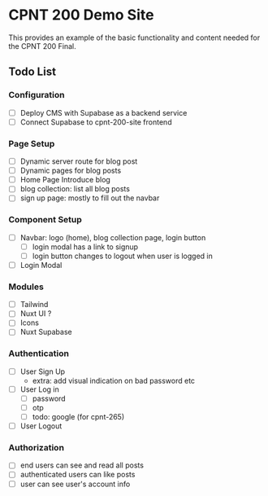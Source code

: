 # CPNT 200 Demo Site

This provides an example of the basic functionality and content needed for the CPNT 200 Final.

## Todo List

### Configuration

- [ ] Deploy CMS with Supabase as a backend service
- [ ] Connect Supabase to cpnt-200-site frontend

### Page Setup

- [ ] Dynamic server route for blog post
- [ ] Dynamic pages for blog posts
- [ ] Home Page Introduce blog
- [ ] blog collection: list all blog posts
- [ ] sign up page: mostly to fill out the navbar

### Component Setup

- [ ] Navbar: logo (home), blog collection page, login button
  - [ ] login modal has a link to signup
  - [ ] login button changes to logout when user is logged in
- [ ] Login Modal

### Modules

- [ ] Tailwind
- [ ] Nuxt UI ?
- [ ] Icons
- [ ] Nuxt Supabase

### Authentication

- [ ] User Sign Up
  - extra: add visual indication on bad password etc
- [ ] User Log in
  - [ ] password
  - [ ] otp
  - [ ] todo: google (for cpnt-265)
- [ ] User Logout

### Authorization

- [ ] end users can see and read all posts
- [ ] authenticated users can like posts
- [ ] user can see user's account info
